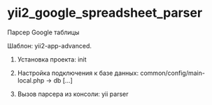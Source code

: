 # yii2_google_spreadsheet_parser
Парсер Google таблицы

Шаблон: yii2-app-advanced.

1) Установка проекта: init

2) Настройка подключения к базе данных: common/config/main-local.php -> db [...]

3) Вызов парсера из консоли: yii parser